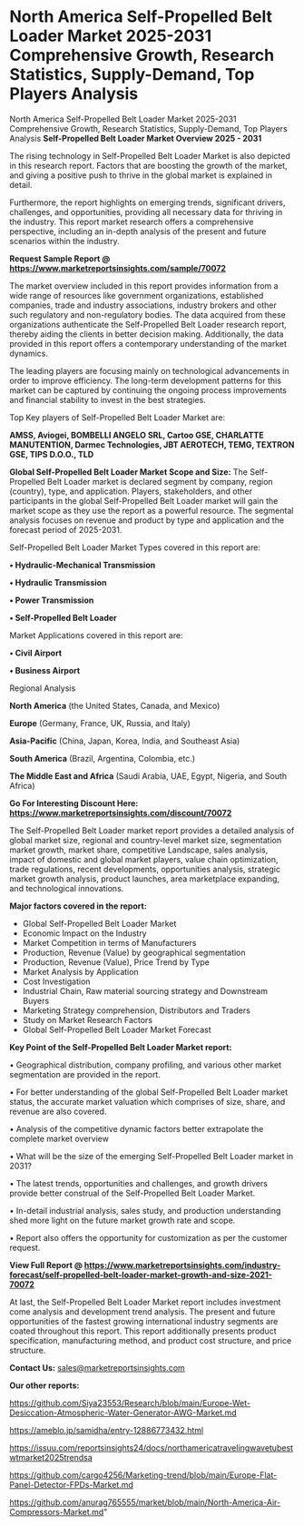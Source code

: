 # North America Self-Propelled Belt Loader Market 2025-2031 Comprehensive Growth, Research Statistics, Supply-Demand,  Top Players Analysis
North America Self-Propelled Belt Loader Market 2025-2031 Comprehensive Growth, Research Statistics, Supply-Demand,  Top Players Analysis
<Strong> Self-Propelled Belt Loader Market Overview 2025 - 2031</strong>

The rising technology in Self-Propelled Belt Loader Market is also depicted in this research report. Factors that are boosting the growth of the market, and giving a positive push to thrive in the global market is explained in detail.

Furthermore, the report highlights on emerging trends, significant drivers, challenges, and opportunities, providing all necessary data for thriving in the industry. This report market research offers a comprehensive perspective, including an in-depth analysis of the present and future scenarios within the industry.

<strong>Request Sample Report @ <a href=https://www.marketreportsinsights.com/sample/70072>https://www.marketreportsinsights.com/sample/70072</a></strong>

The market overview included in this report provides information from a wide range of resources like government organizations, established companies, trade and industry associations, industry brokers and other such regulatory and non-regulatory bodies. The data acquired from these organizations authenticate the Self-Propelled Belt Loader research report, thereby aiding the clients in better decision making. Additionally, the data provided in this report offers a contemporary understanding of the market dynamics.

The leading players are focusing mainly on technological advancements in order to improve efficiency. The long-term development patterns for this market can be captured by continuing the ongoing process improvements and financial stability to invest in the best strategies.

Top Key players of Self-Propelled Belt Loader Market are:

<strong>AMSS, Aviogei, BOMBELLI ANGELO SRL, Cartoo GSE, CHARLATTE MANUTENTION, Darmec Technologies, JBT AEROTECH, TEMG, TEXTRON GSE, TIPS D.O.O., TLD</strong>

<strong><b>Global Self-Propelled Belt Loader Market Scope and Size:</b></strong>
The Self-Propelled Belt Loader market is declared segment by company, region (country), type, and application. Players, stakeholders, and other participants in the global Self-Propelled Belt Loader market will gain the market scope as they use the report as a powerful resource. The segmental analysis focuses on revenue and product by type and application and the forecast period of 2025-2031.

Self-Propelled Belt Loader Market Types covered in this report are:

<strong>• Hydraulic-Mechanical Transmission

• Hydraulic Transmission

• Power Transmission

• Self-Propelled Belt Loader</strong>

Market Applications covered in this report are:

<strong>• Civil Airport

• Business Airport</strong> 

Regional Analysis

<strong>North America</strong> (the United States, Canada, and Mexico)

<strong>Europe</strong> (Germany, France, UK, Russia, and Italy)

<strong>Asia-Pacific</strong> (China, Japan, Korea, India, and Southeast Asia)

<strong>South America</strong> (Brazil, Argentina, Colombia, etc.)

<strong>The Middle East and Africa</strong> (Saudi Arabia, UAE, Egypt, Nigeria, and South Africa)

<strong>Go For Interesting Discount Here: <a href=https://www.marketreportsinsights.com/discount/70072>https://www.marketreportsinsights.com/discount/70072</a></strong>

The Self-Propelled Belt Loader market report provides a detailed analysis of global market size, regional and country-level market size, segmentation market growth, market share, competitive Landscape, sales analysis, impact of domestic and global market players, value chain optimization, trade regulations, recent developments, opportunities analysis, strategic market growth analysis, product launches, area marketplace expanding, and technological innovations.

<strong><b>Major factors covered in the report:</b></strong>
<ul>
  <li>Global Self-Propelled Belt Loader Market </li>
  <li>Economic Impact on the Industry</li>
  <li>Market Competition in terms of Manufacturers</li>
  <li>Production, Revenue (Value) by geographical segmentation</li>
  <li>Production, Revenue (Value), Price Trend by Type</li>
  <li>Market Analysis by Application</li>
  <li>Cost Investigation</li>
  <li>Industrial Chain, Raw material sourcing strategy and Downstream Buyers</li>
  <li>Marketing Strategy comprehension, Distributors and Traders</li>
  <li>Study on Market Research Factors</li>
  <li>Global Self-Propelled Belt Loader Market Forecast</li>
</ul>

<strong><b>Key Point of the Self-Propelled Belt Loader Market report:</b></strong>

• Geographical distribution, company profiling, and various other market segmentation are provided in the report.

• For better understanding of the global Self-Propelled Belt Loader market status, the accurate market valuation which comprises of size, share, and revenue are also covered.

• Analysis of the competitive dynamic factors better extrapolate the complete market overview

• What will be the size of the emerging Self-Propelled Belt Loader market in 2031?

• The latest trends, opportunities and challenges, and growth drivers provide better construal of the Self-Propelled Belt Loader Market.

• In-detail industrial analysis, sales study, and production understanding shed more light on the future market growth rate and scope.

• Report also offers the opportunity for customization as per the customer request.

<strong><b>View Full Report @ <a href=https://www.marketreportsinsights.com/industry-forecast/self-propelled-belt-loader-market-growth-and-size-2021-70072>https://www.marketreportsinsights.com/industry-forecast/self-propelled-belt-loader-market-growth-and-size-2021-70072</a></b></strong>


At last, the Self-Propelled Belt Loader Market report includes investment come analysis and development trend analysis. The present and future opportunities of the fastest growing international industry segments are coated throughout this report. This report additionally presents product specification, manufacturing method, and product cost structure, and price structure.

<strong>Contact Us:</strong>
sales@marketreportsinsights.com

<strong>Our other reports:</strong>

<a href=https://github.com/Siya23553/Research/blob/main/Europe-Wet-Desiccation-Atmospheric-Water-Generator-AWG-Market.md>https://github.com/Siya23553/Research/blob/main/Europe-Wet-Desiccation-Atmospheric-Water-Generator-AWG-Market.md</a>

<a href=https://ameblo.jp/samidha/entry-12886773432.html>https://ameblo.jp/samidha/entry-12886773432.html</a>

<a href=https://issuu.com/reportsinsights24/docs/northamericatravelingwavetubestwtmarket2025trendsa>https://issuu.com/reportsinsights24/docs/northamericatravelingwavetubestwtmarket2025trendsa</a>

<a href=https://github.com/cargo4256/Marketing-trend/blob/main/Europe-Flat-Panel-Detector-FPDs-Market.md>https://github.com/cargo4256/Marketing-trend/blob/main/Europe-Flat-Panel-Detector-FPDs-Market.md</a>

<a href=https://github.com/anurag765555/market/blob/main/North-America-Air-Compressors-Market.md>https://github.com/anurag765555/market/blob/main/North-America-Air-Compressors-Market.md</a>"
